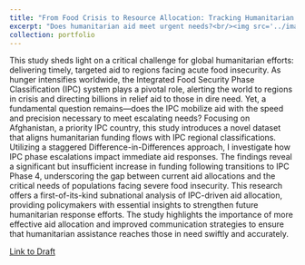 ```yaml
---
title: "From Food Crisis to Resource Allocation: Tracking Humanitarian Aid in Afghanistan"
excerpt: "Does humanitarian aid meet urgent needs?<br/><img src='../images/event_study_entirefund.png'>"
collection: portfolio
---
```

This study sheds light on a critical challenge for global humanitarian efforts: delivering timely, targeted aid to regions facing acute food insecurity. As hunger intensifies worldwide, the Integrated Food Security Phase Classification (IPC) system plays a pivotal role, alerting the world to regions in crisis and directing billions in relief aid to those in dire need. Yet, a fundamental question remains—does the IPC mobilize aid with the speed and precision necessary to meet escalating needs? Focusing on Afghanistan, a priority IPC country, this study introduces a novel dataset that aligns humanitarian funding flows with IPC regional classifications. Utilizing a staggered Difference-in-Differences approach, I investigate how IPC phase escalations impact immediate aid responses. The findings reveal a significant but insufficient increase in funding following transitions to IPC Phase 4, underscoring the gap between current aid allocations and the critical needs of populations facing severe food insecurity. This research offers a first-of-its-kind subnational analysis of IPC-driven aid allocation, providing policymakers with essential insights to strengthen future humanitarian response efforts. The study highlights the importance of more effective aid allocation and improved communication strategies to ensure that humanitarian assistance reaches those in need swiftly and accurately.

[Link to Draft](https://uofi.box.com/s/80stgwk7et3kfzkz798qdglydd7afmi0)
